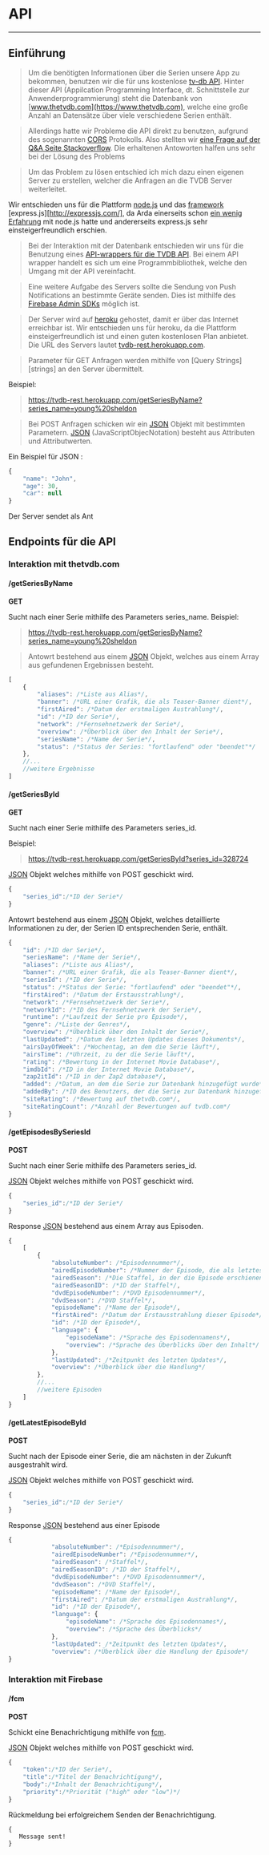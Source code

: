 # API

---

## Einführung

> Um die benötigten Informationen über die Serien unsere App zu bekommen, benutzen wir die für uns kostenlose [tv-db API](https://api.thetvdb.com/swagger). Hinter dieser API (Appilcation Programming Interface, dt. Schnittstelle zur Anwenderprogrammierung) steht die Datenbank von [www.thetvdb.com](https://www.thetvdb.com), welche eine große Anzahl an Datensätze über viele verschiedene Serien enthält.

> Allerdings hatte wir Probleme die API direkt zu benutzen, aufgrund des sogenannten [CORS](https://de.wikipedia.org/wiki/Cross-Origin_Resource_Sharing) Protokolls.  Also stellten wir [eine Frage auf der Q&A Seite Stackoverflow](https://stackoverflow.com/questions/48272135/how-do-i-avoid-getting-the-http-status-code-405). Die erhaltenen Antoworten halfen uns sehr bei der Lösung des Problems

> Um das Problem zu lösen entschied ich mich dazu einen eigenen Server zu erstellen, welcher die Anfragen an die TVDB Server weiterleitet. 

Wir entschieden uns für die Plattform [node.js][node] und das [framework][frame] [express.js][http://expressjs.com/], da Arda einerseits schon [ein wenig Erfahrung][Disbot] mit node.js hatte und andererseits express.js sehr einsteigerfreundlich erschien. 

> Bei der Interaktion mit der Datenbank entschieden wir uns für die Benutzung eines [API-wrappers für die TVDB API](https://www.npmjs.com/package/node-tvdb). Bei einem API wrapper handelt es sich um eine Programmbibliothek, welche den Umgang mit der API vereinfacht.

> Eine weitere Aufgabe des Servers sollte die Sendung von Push Notifications an bestimmte Geräte senden. Dies ist mithilfe des [Firebase Admin SDKs][firebase] möglich ist.

> Der Server wird auf [heroku](https://heroku.com) gehostet, damit er über das Internet erreichbar ist. Wir entschieden uns für heroku, da die Plattform einsteigerfreundlich ist und einen guten kostenlosen Plan anbietet. Die URL des Servers lautet [tvdb-rest.herokuapp.com](https://tvdb-rest.herokuapp.com/).

> Parameter für GET Anfragen werden mithilfe von [Query Strings][strings] an den Server übermittelt.

Beispiel:

> https://tvdb-rest.herokuapp.com/getSeriesByName?series_name=young%20sheldon

> Bei POST Anfragen schicken wir ein [JSON][json] Objekt mit bestimmten Parametern. [JSON][json] (JavaScriptObjecNotation) besteht aus Attributen und Attributwerten.

Ein Beispiel für JSON :

```javascript
{
    "name": "John", 
    "age": 30, 
    "car": null 
}

```

Der Server sendet als Ant

## Endpoints für die API

### Interaktion mit thetvdb.com

#### /getSeriesByName

**GET**

Sucht nach einer Serie mithilfe des Parameters series_name. Beispiel:

> https://tvdb-rest.herokuapp.com/getSeriesByName?series_name=young%20sheldon

> Antowrt bestehend aus einem [JSON][json] Objekt, welches aus einem Array aus gefundenen Ergebnissen besteht.

```javascript
[
    {
        "aliases": /*Liste aus Alias*/,
        "banner": /*URL einer Grafik, die als Teaser-Banner dient*/,
        "firstAired": /*Datum der erstmaligen Austrahlung*/,
        "id": /*ID der Serie*/,
        "network": /*Fernsehnetzwerk der Serie*/,
        "overview": /*Überblick über den Inhalt der Serie*/,
        "seriesName": /*Name der Serie*/,
        "status": /*Status der Series: "fortlaufend" oder "beendet"*/
    },
    //...
    //weitere Ergebnisse
]
```

#### /getSeriesById

**GET**

Sucht nach einer Serie mithilfe des Parameters series_id.

Beispiel:

> https://tvdb-rest.herokuapp.com/getSeriesById?series_id=328724

[JSON][json] Objekt welches mithilfe von POST geschickt wird.

```javascript
{
    "series_id":/*ID der Serie*/
}
```

Antowrt bestehend aus einem [JSON][json] Objekt, welches detaillierte Informationen zu der, der Serien ID entsprechenden Serie, enthält.

```javascript
{
    "id": /*ID der Serie*/,
    "seriesName": /*Name der Serie*/,
    "aliases": /*Liste aus Alias*/,
    "banner": /*URL einer Grafik, die als Teaser-Banner dient*/,
    "seriesId": /*ID der Serie*/,
    "status": /*Status der Serie: "fortlaufend" oder "beendet"*/,
    "firstAired": /*Datum der Erstausstrahlung*/,
    "network": /*Fernsehnetzwerk der Serie*/,
    "networkId": /*ID des Fernsehnetzwerk der Serie*/,
    "runtime": /*Laufzeit der Serie pro Episode*/,
    "genre": /*Liste der Genres*/,
    "overview": /*Überblick über den Inhalt der Serie*/,
    "lastUpdated": /*Datum des letzten Updates dieses Dokuments*/,
    "airsDayOfWeek": /*Wochentag, an dem die Serie läuft*/,
    "airsTime": /*Uhrzeit, zu der die Serie läuft*/,
    "rating": /*Bewertung in der Internet Movie Database*/,
    "imdbId": /*ID in der Internet Movie Database*/,
    "zap2itId": /*ID in der Zap2 database*/,
    "added": /*Datum, an dem die Serie zur Datenbank hinzugefügt wurde*/,
    "addedBy": /*ID des Benutzers, der die Serie zur Datenbank hinzugefügt hat*/,
    "siteRating": /*Bewertung auf thetvdb.com*/,
    "siteRatingCount": /*Anzahl der Bewertungen auf tvdb.com*/
}
```

#### /getEpisodesBySeriesId

**POST**

Sucht nach einer Serie mithilfe des Parameters series_id.

[JSON][json] Objekt welches mithilfe von POST geschickt wird.

```javascript
{
    "series_id":/*ID der Serie*/
}
```

Response [JSON][json] bestehend aus einem Array aus Episoden.

```javascript
{
    [
        {
            "absoluteNumber": /*Episodennummer*/,
            "airedEpisodeNumber": /*Nummer der Episode, die als letztes erschienen ist*/,
            "airedSeason": /*Die Staffel, in der die Episode erschienen ist*/,
            "airedSeasonID": /*ID der Staffel*/,
            "dvdEpisodeNumber": /*DVD Episodennummer*/,
            "dvdSeason": /*DVD Staffel*/,
            "episodeName": /*Name der Episode*/,
            "firstAired": /*Datum der Erstausstrahlung dieser Episode*/,
            "id": /*ID der Episode*/,
            "language": {
                "episodeName": /*Sprache des Episodennamens*/,
                "overview": /*Sprache des Überblicks über den Inhalt*/
            },
            "lastUpdated": /*Zeitpunkt des letzten Updates*/,
            "overview": /*Überblick über die Handlung*/        
        },
        //...
        //weitere Episoden
    ]
}
```
#### /getLatestEpisodeById

**POST**

Sucht nach der Episode einer Serie, die am nächsten in der Zukunft ausgestrahlt wird.

[JSON][json] Objekt welches mithilfe von POST geschickt wird.

```javascript
{
    "series_id":/*ID der Serie*/
}
```

Response [JSON][json] bestehend aus einer Episode

```javascript
{
            "absoluteNumber": /*Episodennummer*/,
            "airedEpisodeNumber": /*Episodennummer*/,
            "airedSeason": /*Staffel*/,
            "airedSeasonID": /*ID der Staffel*/,
            "dvdEpisodeNumber": /*DVD Episodennummer*/,
            "dvdSeason": /*DVD Staffel*/,
            "episodeName": /*Name der Episode*/,
            "firstAired": /*Datum der erstmaligen Austrahlung*/,
            "id": /*ID der Episode*/,
            "language": {
                "episodeName": /*Sprache des Episodennames*/,
                "overview": /*Sprache des Überblicks*/
            },
            "lastUpdated": /*Zeitpunkt des letzten Updates*/,
            "overview": /*Überblick über die Handlung der Episode*/        
}
```

### Interaktion mit Firebase

#### /fcm

**POST**

Schickt eine Benachrichtigung mithilfe von [fcm](https://firebase.google.com/products/cloud-messaging/).

[JSON][json] Objekt welches mithilfe von POST geschickt wird.

```javascript
{
    "token":/*ID der Serie*/,
    "title":/*Titel der Benachrichtigung*/,
    "body":/*Inhalt der Benachrichtigung*/,
    "priority":/*Priorität ("high" oder "low")*/
}
```

Rückmeldung bei erfolgreichem Senden der Benachrichtigung.

```
{
   Message sent!                 
}
```
[node]:https://nodejs.org/de/
[Disbot]:https://github.com/ayykamp/discbot
[frame]:https://de.wikipedia.org/wiki/Framework
[firebase]:https://firebase.google.com/docs/admin/setup
[json]:https://www.json.org/json-de.html
